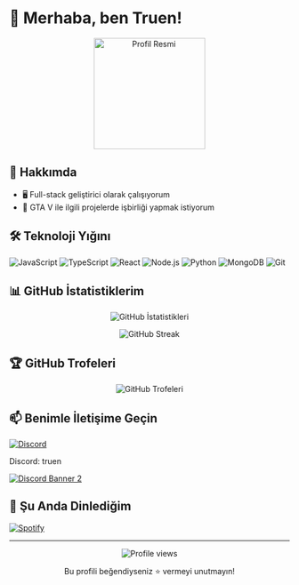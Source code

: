 # 👋 Merhaba, ben Truen!

<p align="center">
  <img src="https://your-image-url-here.com/your-profile-image.png" alt="Profil Resmi" width="200" height="200">
</p>

## 🚀 Hakkımda

- 🖥️ Full-stack geliştirici olarak çalışıyorum
- 👯 GTA V ile ilgili projelerde işbirliği yapmak istiyorum

## 🛠️ Teknoloji Yığını

![JavaScript](https://img.shields.io/badge/-JavaScript-black?style=flat-square&logo=javascript)
![TypeScript](https://img.shields.io/badge/-TypeScript-007ACC?style=flat-square&logo=typescript)
![React](https://img.shields.io/badge/-React-black?style=flat-square&logo=react)
![Node.js](https://img.shields.io/badge/-Node.js-black?style=flat-square&logo=Node.js)
![Python](https://img.shields.io/badge/-Python-black?style=flat-square&logo=Python)
![MongoDB](https://img.shields.io/badge/-MongoDB-black?style=flat-square&logo=mongodb)
![Git](https://img.shields.io/badge/-Git-black?style=flat-square&logo=git)

## 📊 GitHub İstatistiklerim

<p align="center">
  <img src="https://github-readme-stats.vercel.app/api?username=truenone&show_icons=true&theme=radical" alt="GitHub İstatistikleri">
</p>

<p align="center">
  <img src="https://github-readme-streak-stats.herokuapp.com/?user=truenone&theme=dark" alt="GitHub Streak">
</p>

## 🏆 GitHub Trofeleri

<p align="center">
  <img src="https://github-profile-trophy.vercel.app/?username=truenone&theme=darkhub&column=7" alt="GitHub Trofeleri">
</p>

## 📫 Benimle İletişime Geçin

[![Discord](https://img.shields.io/badge/Discord-7289DA?style=for-the-badge&logo=discord&logoColor=white)](https://discord.gg/ixrp)

Discord: truen

<a href="https://discord.gg/ixrp">
  <img src="https://discordapp.com/api/guilds/1043296038913585152/widget.png?style=banner2" alt="Discord Banner 2"/>
</a>

## 🎵 Şu Anda Dinlediğim

[![Spotify](https://novatorem-iota-sandy.vercel.app/api/spotify)](https://open.spotify.com/user/315s4ggmy4s5bbry6z4ac2wk6c7u)

---

<p align="center">
  <img src="https://komarev.com/ghpvc/?username=truenone&color=blueviolet" alt="Profile views">
</p>

<p align="center">
  Bu profili beğendiyseniz ⭐️ vermeyi unutmayın!
</p>
